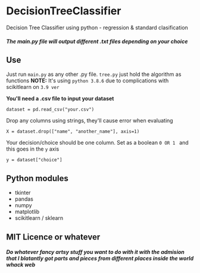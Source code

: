 # DecisionTreeClassifier
Decision Tree Classifier using python - regression &amp; standard clasification 
##### The main.py file will output different .txt files depending on your choice

## Use
Just run ```main.py``` as any other .py file. ```tree.py``` just hold the algorithm as functions
**NOTE:**  It's using ```python 3.8.6``` due to complications with scikitlearn on ```3.9 ver```

**You'll need a .csv file to input your dataset**

```
dataset = pd.read_csv("your.csv")
```
Drop any columns using strings, they'll cause error when evaluating
```
X = dataset.drop(["name", "another_name"], axis=1)
```
Your decision/choice should be one column. Set as a boolean ```0 OR 1 ``` and this goes in the ```y``` axis
```
y = dataset["choice"]
```


## Python modules
- tkinter
- pandas
- numpy
- matplotlib
- scikitlearn / sklearn

## MIT Licence or whatever
##### Do whatever fancy artsy stuff you want to do with it with the admision that I blatantly got parts and pieces from different places inside the world *whack* web
